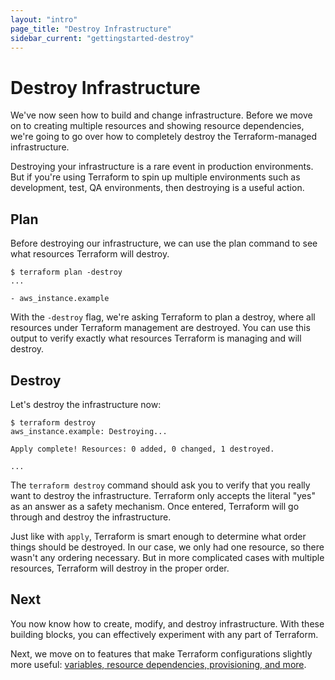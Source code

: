 ```yaml
---
layout: "intro"
page_title: "Destroy Infrastructure"
sidebar_current: "gettingstarted-destroy"
---
```


# Destroy Infrastructure

We've now seen how to build and change infrastructure. Before we
move on to creating multiple resources and showing resource
dependencies, we're going to go over how to completely destroy
the Terraform-managed infrastructure.

Destroying your infrastructure is a rare event in production
environments. But if you're using Terraform to spin up multiple
environments such as development, test, QA environments, then
destroying is a useful action.

## Plan

Before destroying our infrastructure, we can use the plan command
to see what resources Terraform will destroy.

```
$ terraform plan -destroy
...

- aws_instance.example
```

With the `-destroy` flag, we're asking Terraform to plan a destroy,
where all resources under Terraform management are destroyed. You can
use this output to verify exactly what resources Terraform is managing
and will destroy.

## Destroy

Let's destroy the infrastructure now:

```
$ terraform destroy
aws_instance.example: Destroying...

Apply complete! Resources: 0 added, 0 changed, 1 destroyed.

...
```

The `terraform destroy` command should ask you to verify that you
really want to destroy the infrastructure. Terraform only accepts the
literal "yes" as an answer as a safety mechanism. Once entered, Terraform
will go through and destroy the infrastructure.

Just like with `apply`, Terraform is smart enough to determine what order
things should be destroyed. In our case, we only had one resource, so there
wasn't any ordering necessary. But in more complicated cases with multiple
resources, Terraform will destroy in the proper order.

## Next

You now know how to create, modify, and destroy infrastructure.
With these building blocks, you can effectively experiment with
any part of Terraform.

Next, we move on to features that make Terraform configurations
slightly more useful: [variables, resource dependencies, provisioning,
and more](/intro/getting-started/dependencies.html).
